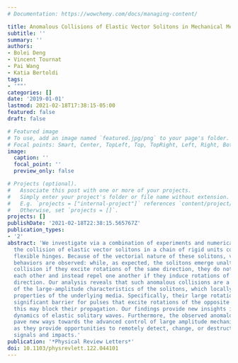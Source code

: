 ```yaml
---
# Documentation: https://wowchemy.com/docs/managing-content/

title: Anomalous Collisions of Elastic Vector Solitons in Mechanical Metamaterials
subtitle: ''
summary: ''
authors:
- Bolei Deng
- Vincent Tournat
- Pai Wang
- Katia Bertoldi
tags:
- '""'
categories: []
date: '2019-01-01'
lastmod: 2021-02-18T17:38:15-05:00
featured: false
draft: false

# Featured image
# To use, add an image named `featured.jpg/png` to your page's folder.
# Focal points: Smart, Center, TopLeft, Top, TopRight, Left, Right, BottomLeft, Bottom, BottomRight.
image:
  caption: ''
  focal_point: ''
  preview_only: false

# Projects (optional).
#   Associate this post with one or more of your projects.
#   Simply enter your project's folder or file name without extension.
#   E.g. `projects = ["internal-project"]` references `content/project/deep-learning/index.md`.
#   Otherwise, set `projects = []`.
projects: []
publishDate: '2021-02-18T22:38:15.565767Z'
publication_types:
- '2'
abstract: 'We investigate via a combination of experiments and numerical analyses
  the collision of elastic vector solitons in a chain of rigid units connected by
  flexible hinges. Because of the vectorial nature of these solitons, very unusual
  behaviors are observed: while, as expected, the solitons emerge unaltered from the
  collision if they excite rotations of the same direction, they do not penetrate
  each other and instead repel one another if they induce rotations of the opposite
  direction. Our analysis reveals that such anomalous collisions are a consequence
  of the large-amplitude characteristics of the solitons, which locally modify the
  properties of the underlying media. Specifically, their large rotations create a
  significant barrier for pulses that excite rotations of the opposite direction and
  this may block their propagation. Our findings provide new insights into the collision
  dynamics of elastic solitary waves. Furthermore, the observed anomalous collisions
  pave new ways towards the advanced control of large amplitude mechanical pulses,
  as they provide opportunities to remotely detect, change, or destruct high-amplitude
  signals and impacts.'
publication: '*Physical Review Letters*'
doi: 10.1103/physrevlett.122.044101
---
```

